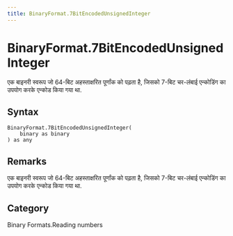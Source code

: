 ```yaml
---
title: BinaryFormat.7BitEncodedUnsignedInteger
---
```


# BinaryFormat.7BitEncodedUnsignedInteger


एक बाइनरी स्वरूप जो 64-बिट अहस्ताक्षरित पूर्णांक को पढ़ता है, जिसको 7-बिट चर-लंबाई एन्कोडिंग का उपयोग करके एन्कोड किया गया था.


## Syntax

```powerquery
BinaryFormat.7BitEncodedUnsignedInteger(
    binary as binary
) as any
```


## Remarks

एक बाइनरी स्वरूप जो 64-बिट अहस्ताक्षरित पूर्णांक को पढ़ता है, जिसको 7-बिट चर-लंबाई एन्कोडिंग का उपयोग करके एन्कोड किया गया था.



## Category
Binary Formats.Reading numbers

